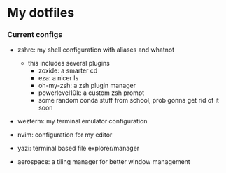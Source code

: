 # My dotfiles

### Current configs

- zshrc: my shell configuration with aliases and whatnot
    - this includes several plugins
        - zoxide: a smarter cd
        - eza: a nicer ls
        - oh-my-zsh: a zsh plugin manager
        - powerlevel10k: a custom zsh prompt
        - some random conda stuff from school, prob gonna get rid of it soon

- wezterm: my terminal emulator configuration
- nvim: configuration for my editor
- yazi: terminal based file explorer/manager
- aerospace: a tiling manager for better window management
